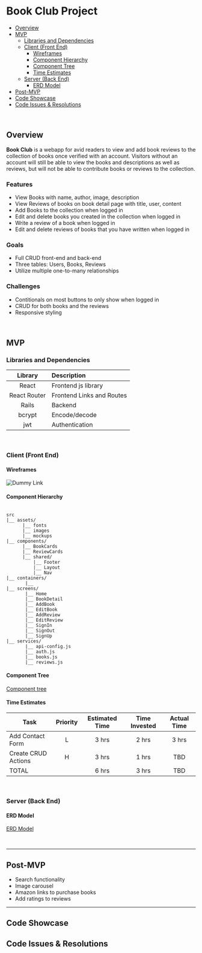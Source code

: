 # Book Club Project

- [Overview](#overview)
- [MVP](#mvp)
  - [Libraries and Dependencies](#libraries-and-dependencies)
  - [Client (Front End)](#client-front-end)
    - [Wireframes](#wireframes)
    - [Component Hierarchy](#component-hierarchy)
    - [Component Tree](#component-tree)
    - [Time Estimates](#time-estimates)
  - [Server (Back End)](#server-back-end)
    - [ERD Model](#erd-model)
- [Post-MVP](#post-mvp)
- [Code Showcase](#code-showcase)
- [Code Issues & Resolutions](#code-issues--resolutions)

<br>

## Overview

**Book Club** is a webapp for avid readers to view and add book reviews to the collection of books once verified with an account. Visitors without an account will still be able to view the books and descriptions as well as reviews, but will not be able to contribute books or reviews to the collection.

### Features

- View Books with name, author, image, description
- View Reviews of books on book detail page with title, user, content
- Add Books to the collection when logged in
- Edit and delete books you created in the collection when logged in
- Write a review of a book when logged in
- Edit and delete reviews of books that you have written when logged in

### Goals

- Full CRUD front-end and back-end
- Three tables: Users, Books, Reviews
- Utilize multiple one-to-many relationships

### Challenges

- Contitionals on most buttons to only show when logged in
- CRUD for both books and the reviews
- Responsive styling

<br>

## MVP


### Libraries and Dependencies

|     Library      | Description                                |
| :--------------: | :----------------------------------------- |
|      React       | Frontend js library|
|   React Router   | Frontend Links and Routes |
|       Rails      | Backend |
|      bcrypt      | Encode/decode |
|        jwt       | Authentication |

<br>

### Client (Front End)

#### Wireframes

![Dummy Link](url)


#### Component Hierarchy

``` structure

src
|__ assets/
      |__ fonts
      |__ images
      |__ mockups
|__ components/
      |__ BookCards
      |__ ReviewCards
      |__ shared/
          |__ Footer
          |__ Layout
          |__ Nav
|__ containers/
       |__ 
|__ screens/
       |__ Home
       |__ BookDetail
       |__ AddBook
       |__ EditBook
       |__ AddReview
       |__ EditReview
       |__ SignIn
       |__ SignOut
       |__ SignUp
|__ services/
       |__ api-config.js
       |__ auth.js
       |__ books.js
       |__ reviews.js

```

#### Component Tree

[Component tree](url)

#### Time Estimates

| Task                | Priority | Estimated Time | Time Invested | Actual Time |
| ------------------- | :------: | :------------: | :-----------: | :---------: |
| Add Contact Form    |    L     |     3 hrs      |     2 hrs     |    3 hrs    |
| Create CRUD Actions |    H     |     3 hrs      |     1 hrs     |     TBD     |
| TOTAL               |          |     6 hrs      |     3 hrs     |     TBD     |



<br>

### Server (Back End)

#### ERD Model

[ERD Model](https://res.cloudinary.com/doas1ztbf/image/upload/v1614874534/P4ERD.png)

<br>

***

## Post-MVP

- Search functionality
- Image carousel
- Amazon links to purchase books
- Add ratings to reviews

***

## Code Showcase


## Code Issues & Resolutions
